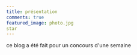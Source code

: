 ```yaml
---
title: présentation
comments: true
featured_image: photo.jpg
star
--- 
```

 ce blog a été fait pour un concours d'une semaine 